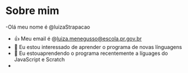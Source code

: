 # Sobre mim
-Olá meu nome é @luizaStrapacao
- :+1: Meu email é @luiza.menegusso@escola.pr.gov.br
- 👀 Eu estou interessado de aprender o programa de novas línguagens
- 🌱 Eu estouaprendendo o programa recentemente a líguages do JavaScript e Scratch
- 

<!---
luizaStrapacao/luizaStrapacao is a ✨ special ✨ repository because its `README.md` (this file) appears on your GitHub profile.
You can click the Preview link to take a look at your changes.
--->
